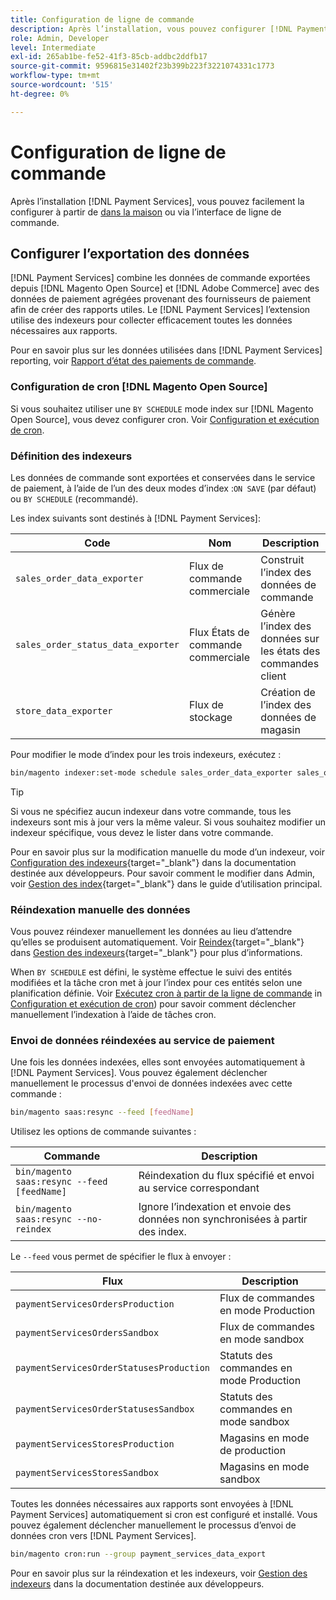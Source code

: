 ```yaml
---
title: Configuration de ligne de commande
description: Après l’installation, vous pouvez configurer [!DNL Payment Services] à l’aide de l’interface de ligne de commande.
role: Admin, Developer
level: Intermediate
exl-id: 265ab1be-fe52-41f3-85cb-addbc2ddfb17
source-git-commit: 9596815e31402f23b399b223f3221074331c1773
workflow-type: tm+mt
source-wordcount: '515'
ht-degree: 0%

---
```


# Configuration de ligne de commande

Après l’installation [!DNL Payment Services], vous pouvez facilement la configurer à partir de [dans la maison](payments-home.md) ou via l’interface de ligne de commande.

## Configurer l’exportation des données

[!DNL Payment Services] combine les données de commande exportées depuis [!DNL Magento Open Source] et [!DNL Adobe Commerce] avec des données de paiement agrégées provenant des fournisseurs de paiement afin de créer des rapports utiles. Le [!DNL Payment Services] l’extension utilise des indexeurs pour collecter efficacement toutes les données nécessaires aux rapports.

Pour en savoir plus sur les données utilisées dans [!DNL Payment Services] reporting, voir [Rapport d’état des paiements de commande](order-payment-status.md#data-used-in-the-report).

### Configuration de cron [!DNL Magento Open Source]

Si vous souhaitez utiliser une `BY SCHEDULE` mode index sur [!DNL Magento Open Source], vous devez configurer cron. Voir [Configuration et exécution de cron](https://devdocs.magento.com/guides/v2.4/config-guide/cli/config-cli-subcommands-cron.html).

### Définition des indexeurs

Les données de commande sont exportées et conservées dans le service de paiement, à l’aide de l’un des deux modes d’index :`ON SAVE` (par défaut) ou `BY SCHEDULE` (recommandé).

Les index suivants sont destinés à [!DNL Payment Services]:

| Code | Nom | Description |
|    ---    |  ---  |  ---  |
| `sales_order_data_exporter` | Flux de commande commerciale | Construit l’index des données de commande |
| `sales_order_status_data_exporter` | Flux États de commande commerciale | Génère l’index des données sur les états des commandes client |
| `store_data_exporter` | Flux de stockage | Création de l’index des données de magasin |

Pour modifier le mode d’index pour les trois indexeurs, exécutez :

```bash
bin/magento indexer:set-mode schedule sales_order_data_exporter sales_order_status_data_exporter store_data_exporter
```

>[!TIP]
>
>Si vous ne spécifiez aucun indexeur dans votre commande, tous les indexeurs sont mis à jour vers la même valeur. Si vous souhaitez modifier un indexeur spécifique, vous devez le lister dans votre commande.

Pour en savoir plus sur la modification manuelle du mode d’un indexeur, voir [Configuration des indexeurs](https://devdocs.magento.com/guides/v2.4/config-guide/cli/config-cli-subcommands-index.html#configure-indexers){target=&quot;_blank&quot;} dans la documentation destinée aux développeurs. Pour savoir comment le modifier dans Admin, voir [Gestion des index](https://docs.magento.com/user-guide/system/index-management.html#change-the-index-mode){target=&quot;_blank&quot;} dans le guide d’utilisation principal.

### Réindexation manuelle des données

Vous pouvez réindexer manuellement les données au lieu d’attendre qu’elles se produisent automatiquement. Voir [Reindex](https://devdocs.magento.com/guides/v2.4/config-guide/cli/config-cli-subcommands-index.html#reindex){target=&quot;_blank&quot;} dans [Gestion des indexeurs](https://devdocs.magento.com/guides/v2.4/config-guide/cli/config-cli-subcommands-index.html){target=&quot;_blank&quot;} pour plus d’informations.

When `BY SCHEDULE` est défini, le système effectue le suivi des entités modifiées et la tâche cron met à jour l’index pour ces entités selon une planification définie. Voir [Exécutez cron à partir de la ligne de commande](https://devdocs.magento.com/guides/v2.4/config-guide/cli/config-cli-subcommands-cron.html#config-cli-cron-group-run) in [Configuration et exécution de cron](https://devdocs.magento.com/guides/v2.4/config-guide/cli/config-cli-subcommands-cron.html)) pour savoir comment déclencher manuellement l’indexation à l’aide de tâches cron.

### Envoi de données réindexées au service de paiement

Une fois les données indexées, elles sont envoyées automatiquement à [!DNL Payment Services]. Vous pouvez également déclencher manuellement le processus d&#39;envoi de données indexées avec cette commande :

```bash
bin/magento saas:resync --feed [feedName]
```

Utilisez les options de commande suivantes :

| Commande | Description |
|  ---  |  ---  |
| `bin/magento saas:resync --feed [feedName]` | Réindexation du flux spécifié et envoi au service correspondant |
| `bin/magento saas:resync --no-reindex` | Ignore l’indexation et envoie des données non synchronisées à partir des index. |

Le `--feed` vous permet de spécifier le flux à envoyer :

| Flux | Description |
|  ---  |  ---  |
| `paymentServicesOrdersProduction` | Flux de commandes en mode Production |
| `paymentServicesOrdersSandbox` | Flux de commandes en mode sandbox |
| `paymentServicesOrderStatusesProduction` | Statuts des commandes en mode Production |
| `paymentServicesOrderStatusesSandbox` | Statuts des commandes en mode sandbox |
| `paymentServicesStoresProduction` | Magasins en mode de production |
| `paymentServicesStoresSandbox` | Magasins en mode sandbox |

Toutes les données nécessaires aux rapports sont envoyées à [!DNL Payment Services] automatiquement si cron est configuré et installé. Vous pouvez également déclencher manuellement le processus d’envoi de données cron vers [!DNL Payment Services].

```bash
bin/magento cron:run --group payment_services_data_export
```

Pour en savoir plus sur la réindexation et les indexeurs, voir [Gestion des indexeurs](https://devdocs.magento.com/guides/v2.4/config-guide/cli/config-cli-subcommands-index.html) dans la documentation destinée aux développeurs.
